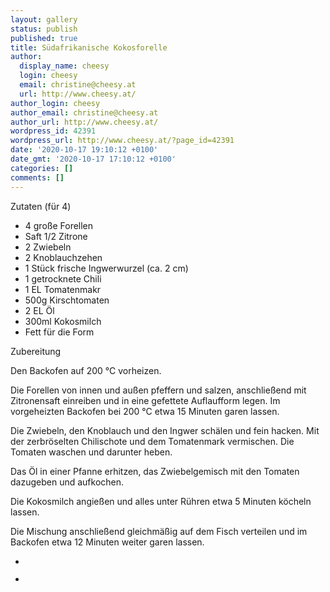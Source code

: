 ```yaml
---
layout: gallery
status: publish
published: true
title: Südafrikanische Kokosforelle
author:
  display_name: cheesy
  login: cheesy
  email: christine@cheesy.at
  url: http://www.cheesy.at/
author_login: cheesy
author_email: christine@cheesy.at
author_url: http://www.cheesy.at/
wordpress_id: 42391
wordpress_url: http://www.cheesy.at/?page_id=42391
date: '2020-10-17 19:10:12 +0100'
date_gmt: '2020-10-17 17:10:12 +0100'
categories: []
comments: []
---
```

<!-- wp:paragraph -->
Zutaten (für 4)
<!-- /wp:paragraph -->
<!-- wp:list -->
- 4 große Forellen
- Saft 1/2 Zitrone
- 2 Zwiebeln
- 2 Knoblauchzehen
- 1 Stück frische Ingwerwurzel (ca. 2 cm)
- 1 getrocknete Chili
- 1 EL Tomatenmakr
- 500g Kirschtomaten
- 2 EL Öl
- 300ml Kokosmilch
- Fett für die Form
<!-- /wp:list -->
<!-- wp:paragraph -->
Zubereitung
<!-- /wp:paragraph -->
<!-- wp:paragraph -->
Den Backofen auf 200 °C vorheizen.
<!-- /wp:paragraph -->
<!-- wp:paragraph -->
Die Forellen von innen und außen pfeffern und salzen, anschließend mit Zitronensaft einreiben und in eine gefettete Auflaufform legen. Im vorgeheizten Backofen bei 200 °C etwa 15 Minuten garen lassen.
<!-- /wp:paragraph -->
<!-- wp:paragraph -->
Die Zwiebeln, den Knoblauch und den Ingwer schälen und fein hacken. Mit der zerbröselten Chilischote und dem Tomatenmark vermischen. Die Tomaten waschen und darunter heben.
<!-- /wp:paragraph -->
<!-- wp:paragraph -->
Das Öl in einer Pfanne erhitzen, das Zwiebelgemisch mit den Tomaten dazugeben und aufkochen.
<!-- /wp:paragraph -->
<!-- wp:paragraph -->
Die Kokosmilch angießen und alles unter Rühren etwa 5 Minuten köcheln lassen.
<!-- /wp:paragraph -->
<!-- wp:paragraph -->
Die Mischung anschließend gleichmäßig auf dem Fisch verteilen und im Backofen etwa 12 Minuten weiter garen lassen.
<!-- /wp:paragraph -->
<!-- wp:gallery {"ids":[42393,42392]} -->
- <figure><img src="http://www.cheesy.at/wp-content/uploads/Kokosforelle-2.jpg" alt="" data-id="42393" data-link="http://www.cheesy.at/?attachment_id=42393" class="wp-image-42393"></figure>
- <figure><img src="http://www.cheesy.at/wp-content/uploads/Kokosforelle-1.jpg" alt="" data-id="42392" data-link="http://www.cheesy.at/?attachment_id=42392" class="wp-image-42392"></figure>
<!-- /wp:gallery -->
